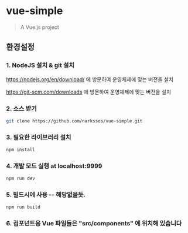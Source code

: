 # vue-simple

> A Vue.js project

## 환경설정

### 1. NodeJS 설치 & git 설치 
https://nodejs.org/en/download/ 에 방문하여 운영체제에 맞는 버전을 설치

https://git-scm.com/downloads 에 방문하여 운영체제에 맞는 버전을 설치

### 2. 소스 받기
``` bash
git clone https://github.com/narkssos/vue-simple.git
```

### 3. 필요한 라이브러리 설치
``` bash
npm install
```

### 4. 개발 모드 실행  at localhost:9999

``` bash
npm run dev
```

### 5. 빌드시에 사용 -- 해당없을듯.
``` bash
npm run build
```

### 6. 컴포넌트용 Vue 파일들은 "src/components" 에 위치해 있습니다
